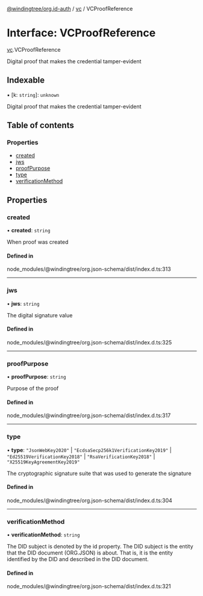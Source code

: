 [@windingtree/org.id-auth](../README.md) / [vc](../modules/vc.md) / VCProofReference

# Interface: VCProofReference

[vc](../modules/vc.md).VCProofReference

Digital proof that makes the credential tamper-evident

## Indexable

▪ [k: `string`]: `unknown`

Digital proof that makes the credential tamper-evident

## Table of contents

### Properties

- [created](vc.vcproofreference.md#created)
- [jws](vc.vcproofreference.md#jws)
- [proofPurpose](vc.vcproofreference.md#proofpurpose)
- [type](vc.vcproofreference.md#type)
- [verificationMethod](vc.vcproofreference.md#verificationmethod)

## Properties

### created

• **created**: `string`

When proof was created

#### Defined in

node_modules/@windingtree/org.json-schema/dist/index.d.ts:313

___

### jws

• **jws**: `string`

The digital signature value

#### Defined in

node_modules/@windingtree/org.json-schema/dist/index.d.ts:325

___

### proofPurpose

• **proofPurpose**: `string`

Purpose of the proof

#### Defined in

node_modules/@windingtree/org.json-schema/dist/index.d.ts:317

___

### type

• **type**: ``"JsonWebKey2020"`` \| ``"EcdsaSecp256k1VerificationKey2019"`` \| ``"Ed25519VerificationKey2018"`` \| ``"RsaVerificationKey2018"`` \| ``"X25519KeyAgreementKey2019"``

The cryptographic signature suite that was used to generate the signature

#### Defined in

node_modules/@windingtree/org.json-schema/dist/index.d.ts:304

___

### verificationMethod

• **verificationMethod**: `string`

The DID subject is denoted by the id property. The DID subject is the entity that the DID document (ORG.JSON) is about. That is, it is the entity identified by the DID and described in the DID document.

#### Defined in

node_modules/@windingtree/org.json-schema/dist/index.d.ts:321
